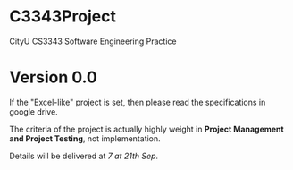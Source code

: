 # C3343Project
CityU CS3343 Software Engineering Practice

# Version 0.0

If the "Excel-like" project is set, then please read the specifications in google drive.

The criteria of the project is actually highly weight in **Project Management and Project Testing**, not implementation.

Details will be delivered at *7 at 21th Sep*.
